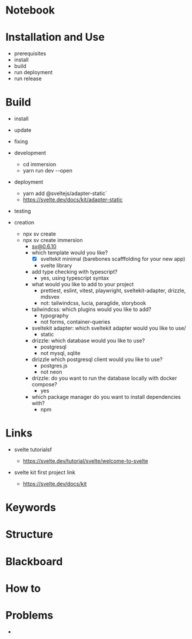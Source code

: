 # Notebook

# Installation and Use
- prerequisites
- install
- build
- run deployment
- run release

# Build 
- install
- update
- fixing

- development
    - cd immersion
    - yarn run dev --open 
    
- deployment
    - yarn add @sveltejs/adapter-static`
    - https://svelte.dev/docs/kit/adapter-static
- testing

- creation
    - npx sv create <app-name>
    - npx sv create immersion
        - sv@0.6.10
        - which template would you like?
            - [x] sveltekit minimal (barebones scafffolding for your new app)
            - svelte library
        - add type checking with typescript?
            - yes, using typescript syntax
        - what would you like to add to your project
            - prettiest, eslint, vitest, playwright, sveltekit-adapter, drizzle, mdsvex
            - not: tailwindcss, lucia, paraglide, storybook
        - tailwindcss: which plugins would you like to add?
            - typography
            - not forms, container-queries
        - sveltekit adapter: which sveltekit adapter would you like to use/
            - static
        - drizzle: which database would you like to use?
            - postgresql
            - not mysql, sqlite
        - dirizzle which postgresql client would you like to use?
            - postgres.js 
            - not neon
        - drizzle: do you want to run the database locally with docker compose?
            - yes
        - which package manager do you want to install dependencies with?
            - npm

# Links
- svelte tutorialsf
    - https://svelte.dev/tutorial/svelte/welcome-to-svelte

- svelte kit first project link
    - https://svelte.dev/docs/kit

# Keywords

# Structure

# Blackboard

# How to

# Problems
- <problem>

